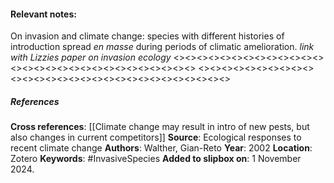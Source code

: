 #### **Relevant notes**:
On invasion and climate change: species with different histories of introduction spread _en masse_ during periods of climatic amelioration.
*link with Lizzies paper on invasion ecology*
<><><><><><><><><><><><><><><><><><><><><><><><><><><><><>
<><><><><><><><><><><><><><><><><><><><><><><><><><><><><>
##### References
**Cross references**:
[[Climate change may result in intro of new pests, but also changes in current competitors]]
**Source**: Ecological responses to recent climate change
**Authors**: Walther, Gian-Reto 
**Year**: 2002
**Location**: Zotero
**Keywords**: #InvasiveSpecies 
**Added to slipbox on**: 1 November 2024. 